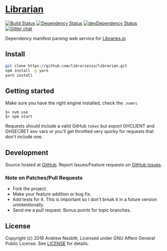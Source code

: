 # [Librarian](https://libraries.io/github/librariesio/librarian)
[![Build Status](https://travis-ci.org/librariesio/librarian.svg?branch=master)](https://travis-ci.org/librariesio/librarian)
[![Dependency Status](https://david-dm.org/librariesio/librarian.svg?theme=shields.io)](https://david-dm.org/librariesio/librarian)
[![devDependency Status](https://david-dm.org/librariesio/librarian/dev-status.svg?theme=shields.io)](https://david-dm.org/librariesio/librarian#info=devDependencies)
[![Gitter chat](http://img.shields.io/badge/gitter-librariesio/support-brightgreen.svg)](https://gitter.im/librariesio/support)

Dependency manifest parsing web service for [Libraries.io](https://libraries.io)

## Install

```bash
git clone https://github.com/librariesio/librarian.git
npm install -g yarn
yarn install
```

## Getting started

Make sure you have the right engine installed, check the `.nvmrc`

```
$> nvm use
$> npm start
```

Requests should include a valid GitHub `token` but export GHCLIENT and GHSECRET env vars or you'll get throttled very quicky for requests that don't include one.

## Development

Source hosted at [GitHub](http://github.com/librariesio/librarian).
Report Issues/Feature requests on [GitHub Issues](http://github.com/librariesio/librarian/issues).

### Note on Patches/Pull Requests

 * Fork the project.
 * Make your feature addition or bug fix.
 * Add tests for it. This is important so I don't break it in a future version unintentionally.
 * Send me a pull request. Bonus points for topic branches.

## License

Copyright (c) 2016 Andrew Nesbitt, Licensed under GNU Affero General Public License. See [LICENSE](https://github.com/librariesio/librarian/blob/master/LICENSE.txt) for details.
